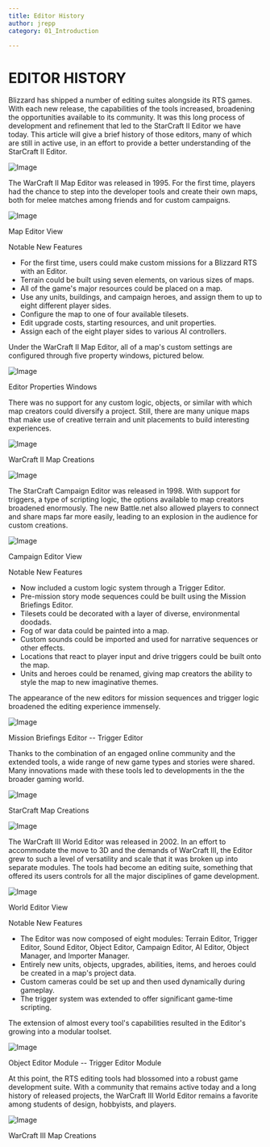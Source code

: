 ```yaml
---
title: Editor History
author: jrepp
category: 01_Introduction

---
```

EDITOR HISTORY
==============

Blizzard has shipped a number of editing suites alongside its RTS games.
With each new release, the capabilities of the tools increased,
broadening the opportunities available to its community. It was this
long process of development and refinement that led to the StarCraft II
Editor we have today. This article will give a brief history of those
editors, many of which are still in active use, in an effort to provide
a better understanding of the StarCraft II Editor.

![Image](./resources/017_Editor_History02.png)

The WarCraft II Map Editor was released in 1995. For the first time,
players had the chance to step into the developer tools and create their
own maps, both for melee matches among friends and for custom campaigns.

![Image](./resources/017_Editor_History03.png)

Map Editor View

Notable New Features

-   For the first time, users could make custom missions for a Blizzard
    RTS with an Editor.
-   Terrain could be built using seven elements, on various sizes of
    maps.
-   All of the game's major resources could be placed on a map.
-   Use any units, buildings, and campaign heroes, and assign them to up
    to eight different player sides.
-   Configure the map to one of four available tilesets.
-   Edit upgrade costs, starting resources, and unit properties.
-   Assign each of the eight player sides to various AI controllers.

Under the WarCraft II Map Editor, all of a map's custom settings are
configured through five property windows, pictured below.

![Image](./resources/017_Editor_History04.png)

Editor Properties Windows

There was no support for any custom logic, objects, or similar with
which map creators could diversify a project. Still, there are many
unique maps that make use of creative terrain and unit placements to
build interesting experiences.

![Image](./resources/017_Editor_History05.png)

WarCraft II Map Creations

![Image](./resources/017_Editor_History06.png)

The StarCraft Campaign Editor was released in 1998. With support for
triggers, a type of scripting logic, the options available to map
creators broadened enormously. The new Battle.net also allowed players
to connect and share maps far more easily, leading to an explosion in
the audience for custom creations.

![Image](./resources/017_Editor_History07.png)

Campaign Editor View

Notable New Features

-   Now included a custom logic system through a Trigger Editor.
-   Pre-mission story mode sequences could be built using the Mission
    Briefings Editor.
-   Tilesets could be decorated with a layer of diverse, environmental
    doodads.
-   Fog of war data could be painted into a map.
-   Custom sounds could be imported and used for narrative sequences or
    other effects.
-   Locations that react to player input and drive triggers could be
    built onto the map.
-   Units and heroes could be renamed, giving map creators the ability
    to style the map to new imaginative themes.

The appearance of the new editors for mission sequences and trigger
logic broadened the editing experience immensely.

![Image](./resources/017_Editor_History08.png)

Mission Briefings Editor -- Trigger Editor

Thanks to the combination of an engaged online community and the
extended tools, a wide range of new game types and stories were shared.
Many innovations made with these tools led to developments in the the
broader gaming world.

![Image](./resources/017_Editor_History09.png)

StarCraft Map Creations

![Image](./resources/017_Editor_History10.png)

The WarCraft III World Editor was released in 2002. In an effort to
accommodate the move to 3D and the demands of WarCraft III, the Editor
grew to such a level of versatility and scale that it was broken up into
separate modules. The tools had become an editing suite, something that
offered its users controls for all the major disciplines of game
development.

![Image](./resources/017_Editor_History11.png)

World Editor View

Notable New Features

-   The Editor was now composed of eight modules: Terrain Editor,
    Trigger Editor, Sound Editor, Object Editor, Campaign Editor, AI
    Editor, Object Manager, and Importer Manager.
-   Entirely new units, objects, upgrades, abilities, items, and heroes
    could be created in a map's project data.
-   Custom cameras could be set up and then used dynamically during
    gameplay.
-   The trigger system was extended to offer significant game-time
    scripting.

The extension of almost every tool's capabilities resulted in the
Editor's growing into a modular toolset.

![Image](./resources/017_Editor_History12.png)

Object Editor Module -- Trigger Editor Module

At this point, the RTS editing tools had blossomed into a robust game
development suite. With a community that remains active today and a long
history of released projects, the WarCraft III World Editor remains a
favorite among students of design, hobbyists, and players.

![Image](./resources/017_Editor_History13.png)

WarCraft III Map Creations
